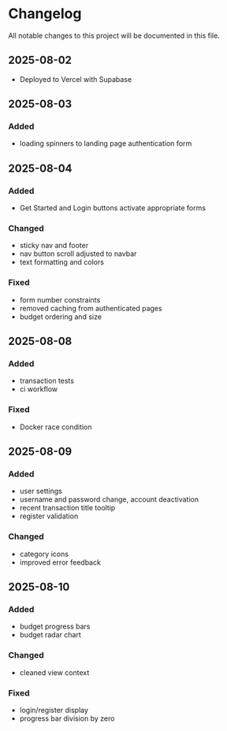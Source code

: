 # Changelog

All notable changes to this project will be documented in this file.

## 2025-08-02

- Deployed to Vercel with Supabase

## 2025-08-03

### Added

- loading spinners to landing page authentication form

## 2025-08-04

### Added

- Get Started and Login buttons activate appropriate forms

### Changed

- sticky nav and footer
- nav button scroll adjusted to navbar
- text formatting and colors

### Fixed

- form number constraints
- removed caching from authenticated pages
- budget ordering and size

## 2025-08-08

### Added

- transaction tests
- ci workflow

### Fixed

- Docker race condition

## 2025-08-09

### Added

- user settings
- username and password change, account deactivation
- recent transaction title tooltip
- register validation

### Changed

- category icons
- improved error feedback

## 2025-08-10

### Added

- budget progress bars
- budget radar chart

### Changed

- cleaned view context

### Fixed

- login/register display
- progress bar division by zero

